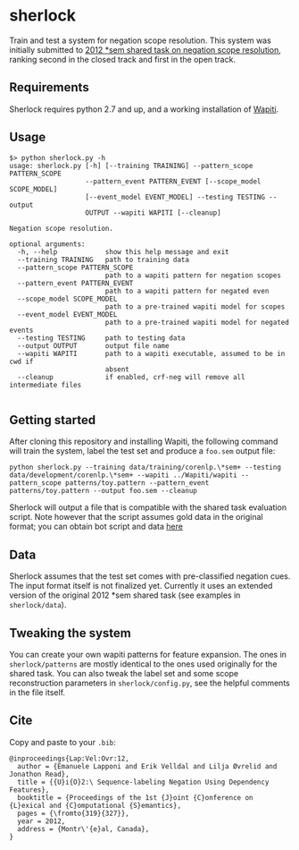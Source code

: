 # sherlock

Train and test a system for negation scope resolution. This system was initially submitted to [2012 *sem shared task on negation scope resolution](http://ixa2.si.ehu.es/starsem), ranking second in the closed track and first in the open track.


## Requirements
Sherlock requires python 2.7 and up, and a working installation of [Wapiti](https://wapiti.limsi.fr/).

## Usage

```
$> python sherlock.py -h
usage: sherlock.py [-h] [--training TRAINING] --pattern_scope PATTERN_SCOPE
                   --pattern_event PATTERN_EVENT [--scope_model SCOPE_MODEL]
                   [--event_model EVENT_MODEL] --testing TESTING --output
                   OUTPUT --wapiti WAPITI [--cleanup]

Negation scope resolution.

optional arguments:
  -h, --help            show this help message and exit
  --training TRAINING   path to training data
  --pattern_scope PATTERN_SCOPE
                        path to a wapiti pattern for negation scopes
  --pattern_event PATTERN_EVENT
                        path to a wapiti pattern for negated even
  --scope_model SCOPE_MODEL
                        path to a pre-trained wapiti model for scopes
  --event_model EVENT_MODEL
                        path to a pre-trained wapiti model for negated events
  --testing TESTING     path to testing data
  --output OUTPUT       output file name
  --wapiti WAPITI       path to a wapiti executable, assumed to be in cwd if
                        absent
  --cleanup             if enabled, crf-neg will remove all intermediate files


```

## Getting started

After cloning this repository and installing Wapiti, the following command will train the system, label the test set and produce a `foo.sem` output file:

```
python sherlock.py --training data/training/corenlp.\*sem+ --testing data/development/corenlp.\*sem+ --wapiti ../Wapiti/wapiti --pattern_scope patterns/toy.pattern --pattern_event patterns/toy.pattern --output foo.sem --cleanup
```

Sherlock will output a file that is compatible with the shared task evaluation script. Note however that the script assumes gold data in the original format; you can obtain bot script and data [here](http://www.clips.ua.ac.be/sem2012-st-neg/data.html)

## Data
Sherlock assumes that the test set comes with pre-classified negation cues. The input format itself is not finalized yet. Currently it uses an extended version of the original 2012 *sem shared task (see examples in `sherlock/data`).

## Tweaking the system
You can create your own wapiti patterns for feature expansion. The ones in `sherlock/patterns` are mostly identical to the ones used originally for the shared task.
You can also tweak the label set and some scope reconstruction parameters in `sherlock/config.py`, see the helpful comments in the file itself.

## Cite

Copy and paste to your `.bib`:

```
@inproceedings{Lap:Vel:Ovr:12,
  author = {Emanuele Lapponi and Erik Velldal and Lilja Øvrelid and Jonathon Read},
  title = {{U}i{O}2:\ Sequence-labeling Negation Using Dependency Features},
  booktitle = {Proceedings of the 1st {J}oint {C}onference on {L}exical and {C}omputational {S}emantics},
  pages = {\fromto{319}{327}},
  year = 2012,
  address = {Montr\'{e}al, Canada},
}

```